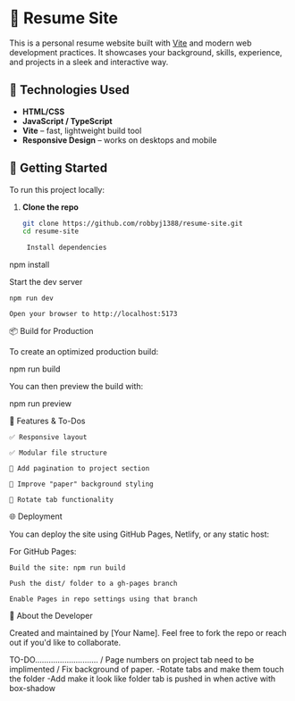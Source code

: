 # 💼 Resume Site

This is a personal resume website built with [Vite](https://vitejs.dev/) and modern web development practices. It showcases your background, skills, experience, and projects in a sleek and interactive way.

## 🔧 Technologies Used

- **HTML/CSS**
- **JavaScript / TypeScript**
- **Vite** – fast, lightweight build tool
- **Responsive Design** – works on desktops and mobile

## 🚀 Getting Started

To run this project locally:

1. **Clone the repo**
   ```bash
   git clone https://github.com/robbyj1388/resume-site.git
   cd resume-site

    Install dependencies

npm install

Start the dev server

    npm run dev

    Open your browser to http://localhost:5173

📦 Build for Production

To create an optimized production build:

npm run build

You can then preview the build with:

npm run preview

📝 Features & To-Dos

    ✅ Responsive layout

    ✅ Modular file structure

    🔄 Add pagination to project section

    🔄 Improve "paper" background styling

    🔄 Rotate tab functionality

🌐 Deployment

You can deploy the site using GitHub Pages, Netlify, or any static host:

For GitHub Pages:

    Build the site: npm run build

    Push the dist/ folder to a gh-pages branch

    Enable Pages in repo settings using that branch

🙋 About the Developer

Created and maintained by [Your Name].
Feel free to fork the repo or reach out if you'd like to collaborate.

TO-DO............................
/ Page numbers on project tab need to be implimented
/ Fix background of paper.
-Rotate tabs and make them touch the folder
-Add make it look like folder tab is pushed in when active with box-shadow

